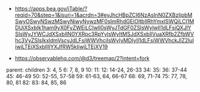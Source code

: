- https://apps.bea.gov/iTable/?reqid=70&step=1&isuri=1&acrdn=3#eyJhcHBpZCI6NzAsInN0ZXBzIjpbMSwyOSwyNSwzMSwyNiwyNywzMF0sImRhdGEiOltbIlRhYmxlSWQiLCI1MDUiXSxbIk1ham9yX0FyZWEiLCIwIl0sWyJTdGF0ZSIsWyIwIl1dLFsiQXJlYSIsWyJYWCJdXSxbIlN0YXRpc3RpYyIsWyItMSJdXSxbIlVuaXRfb2ZfbWVhc3VyZSIsIkxldmVscyJdLFsiWWVhciIsWyIyMDIyIl1dLFsiWWVhckJlZ2luIiwiLTEiXSxbIlllYXJfRW5kIiwiLTEiXV19

- https://observablehq.com/@d3/treemap/2?intent=fork

parent: children
3: 4, 5
6: 7, 8, 9
10:
11:
12: 14-24, 26-33
34:
35:
36: 37-44
45: 46-49
50: 52-55, 57-58
59: 61-63, 64, 66-67
68: 69, 71-74
75: 77, 78, 80, 81
82:
83: 84, 85, 86